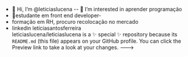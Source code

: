 - 👋 Hi, I’m @leticiaslucena
-- 👀 I’m interested in  aprender programação
- 🌱estudante em  front end developer- 
- formação  em RH, procuro recolocação no mercado
- linkedin letíciasantosferreira  
leticiaslucena/leticiaslucena is a ✨ special ✨ repository because its `README.md` (this file) appears on your GitHub profile.
You can click the Preview link to take a look at your changes.
--->
